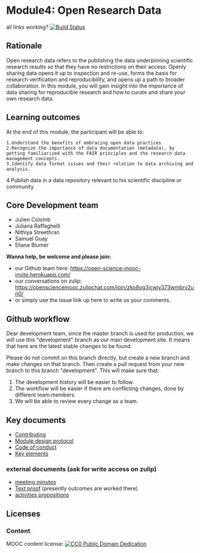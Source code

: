 # Module4: Open Research Data

all links working? [![Build Status](https://travis-ci.com/OpenScienceMOOC/Module-4-Open-Research-Data.svg?branch=development)](https://travis-ci.com/OpenScienceMOOC/Module-4-Open-Research-Data)

## Rationale <a name="Rationale"></a>

Open research data refers to the publishing the data underpinning scientific research results so that they have no restrictions on their access. Openly sharing data opens it up to inspection and re-use, forms the basis for research verification and reproducibility, and opens up a path to broader collaboration. In this module, you will gain insight into the importance of data sharing for reproducible research and how to curate and share your own research data.


## Learning outcomes <a name="Learning outcomes"></a>

At the end of this module, the participant will be able to:

    1.Understand the benefits of embracing open data practices
    2.Recognize the importance of data documentation (metadata), by getting familiarized with the FAIR principles and the research data management concepts.
    3.Identify data format issues and their relation to data archiving and analysis.
 4.Publish data in a data repository relevant to his scientific discipline or community 


## Core Development team

- Julien Colomb
- Juliana Raffaghelli
- Nithiya Streethran
- Samuel Guay
- Eliane Blumer

**Wanna help, be welcome and please join:**

- our Github team here: https://open-science-mooc-invite.herokuapp.com/
- our conversations on zulip: https://opensciencemooc.zulipchat.com/join/zko8og3jcwiy373wmbrv2un0/
- or simply use the issue link up here to write us your comments.

## Github workflow

Dear development team, since the master branch is used for production, we will use this "development" branch as our main development site. It means that here are the latest stable changes to be found.

Please do not commit on this branch directly, but create a new branch and make changes on that branch. Then create a pull request from your new branch to this branch "development". This will make sure that:

1. The development history will be easier to follow.
2. The workflow will be easier if there are conflicting changes, done by different team members.
3. We will be able to review every change as a team. 




## Key documents <a name="Key documents"></a>

- [Contributing](CONTRIBUTING.md)
- [Module design protocol](https://github.com/OpenScienceMOOC/Module-4-Open-Research-Data/tree/master/production_toolkit/MODULE_DESIGN_PROTOCOL.md)
- [Code of conduct](CODE_OF_CONDUCT.md)
- [Key elements](key_elements.md)

### external documents (ask for write access on zulip)

- [meeting minutes](https://cryptpad.fr/code/#/2/code/view/tEH0V33jWuDeLNLtK3diOcOBS9UQOhf0o2lkXHkdZ80/)
- [Text proof](https://cryptpad.fr/pad/#/2/pad/edit/gA8iHiW2pKrrvyQy8mADvPJX/) (presently outcomes are worked there)
- [activities propositions](https://docs.google.com/spreadsheets/d/1KzaPvz-5FVj1KzL4ZI-kETvhErrOPxu3s0bJqrgKqA0/edit?usp=sharing)

## Licenses <a name="Licenses"></a>

### Content 
MOOC content license: [![CC0 Public Domain Dedication](https://img.shields.io/badge/License-CC0%201.0-lightgrey.svg)](https://creativecommons.org/publicdomain/zero/1.0/)
